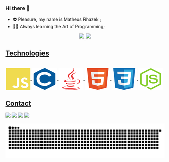 ### Hi there 👋

- 👽 Pleasure, my name is Matheus Rhazek ; 
- 👨‍💻 Always learning the Art of Programming;


<div align="center">
  <a href="https://github.com/Rhazek">
  <img height="160em" src="https://github-readme-stats.vercel.app/api?username=rhazek&show_icons=true&theme=merko&include_all_commits=true&count_private=true"/>
  <img height="160em" src="https://github-readme-stats.vercel.app/api/top-langs/?username=rhazek&layout=compact&langs_count=7&theme=merko"/>
</div>

## Technologies
<div style="display: inline_block"><br>
  <img align="center" alt="Rhazek-Js" height="70" width="80" src="https://raw.githubusercontent.com/devicons/devicon/master/icons/javascript/javascript-plain.svg">
  <img align="center" alt="Rhazek-C" height="70" width="80" src="https://raw.githubusercontent.com/devicons/devicon/master/icons/c/c-plain.svg">
  <img align="center" alt="Rhazek-Java" height="70" width="80" src="https://raw.githubusercontent.com/devicons/devicon/master/icons/java/java-plain.svg">
  <img align="center" alt="Rhazek-HTML" height="70" width="80" src="https://raw.githubusercontent.com/devicons/devicon/master/icons/html5/html5-original.svg">
  <img align="center" alt="Rhazek-CSS" height="70" width="80" src="https://raw.githubusercontent.com/devicons/devicon/master/icons/css3/css3-original.svg">
  <img align="center" alt="Rhazek-Nodejs" height="70" width="80" src="https://raw.githubusercontent.com/devicons/devicon/master/icons/nodejs/nodejs-plain.svg">
</div>

## Contact
<div>
<a href="https://www.instagram.com/rhazek_/" target="_blank"><img src="https://img.shields.io/badge/-Instagram-%23E4405F?style=for-the-badge&logo=instagram&logoColor=white" target="_blank"></a>
<a href = "mailto:matheusrhazek1@gmail.com"><img src="https://img.shields.io/badge/-Gmail-%23333?style=for-the-badge&logo=gmail&logoColor=white" target="_blank"></a>
<a href = "https://api.whatsapp.com/send?phone=5598991506026&text=Ol%C3%A1%2C%20Rhazek.%20Tudo%20bem%3F"><img src="https://img.shields.io/badge/WhatsApp-25D366?style=for-the-badge&logo=whatsapp&logoColor=white" target="_blank"></a>
<a href = "https://www.linkedin.com/in/matheus-rhazek-a1537022b/"><img src="https://img.shields.io/badge/LinkedIn-0077B5?style=for-the-badge&logo=linkedin&logoColor=white" target="_blank"></a>
  
  ![Snake animation](https://github.com/rhazek/rhazek/blob/output/github-contribution-grid-snake.svg)
  
</div>
<!--
**Rhazek/Rhazek** is a ✨ _special_ ✨ repository because its `README.md` (this file) appears on your GitHub profile.

Here are some ideas to get you started:

- 🔭 I’m currently working on ...
- 🌱 I’m currently learning ...
- 👯 I’m looking to collaborate on ...
- 🤔 I’m looking for help with ...
- 💬 Ask me about ...
- 📫 How to reach me: ...
- 😄 Pronouns: ...
- ⚡ Fun fact: ...
-->
